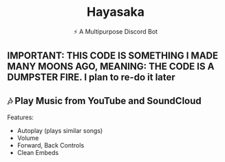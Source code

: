 <div align="center">
  <h1>Hayasaka</h1>
  <p>⚡ A Multipurpose Discord Bot</p>
</div>

## IMPORTANT: THIS CODE IS SOMETHING I MADE MANY MOONS AGO, MEANING: THE CODE IS A DUMPSTER FIRE. I plan to re-do it later

## 🎶 Play Music from YouTube and SoundCloud
Features:
- Autoplay (plays similar songs)
- Volume
- Forward, Back Controls
- Clean Embeds

